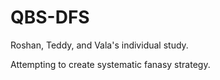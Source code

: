 # QBS-DFS

Roshan, Teddy, and Vala's individual study.

Attempting to create systematic fanasy strategy.
